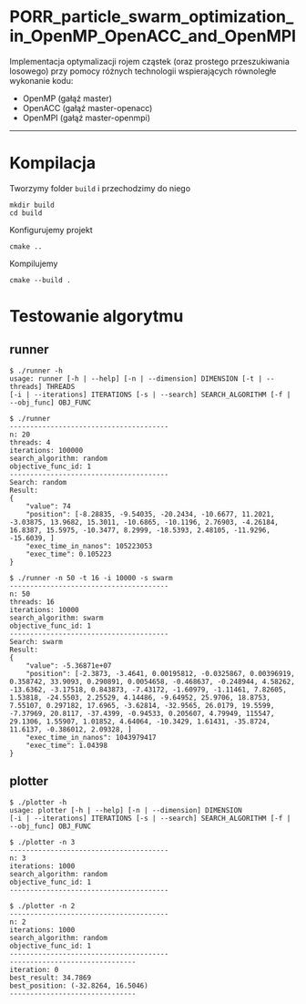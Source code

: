 # PORR_particle_swarm_optimization_in_OpenMP_OpenACC_and_OpenMPI
Implementacja optymalizacji rojem cząstek (oraz prostego przeszukiwania
losowego) przy pomocy różnych technologii wspierających równoległe 
wykonanie kodu:
* OpenMP (gałąź master)
* OpenACC (gałąź master-openacc)
* OpenMPI (gałąź master-openmpi)

----
# Kompilacja

Tworzymy folder `build` i przechodzimy do niego

```
mkdir build
cd build
```

Konfigurujemy projekt

```
cmake ..
```

Kompilujemy

```
cmake --build .
```

# Testowanie algorytmu
## runner
```
$ ./runner -h
usage: runner [-h | --help] [-n | --dimension] DIMENSION [-t | --threads] THREADS
[-i | --iterations] ITERATIONS [-s | --search] SEARCH_ALGORITHM [-f | --obj_func] OBJ_FUNC
```

```
$ ./runner 
---------------------------------------
n: 20
threads: 4
iterations: 100000
search_algorithm: random
objective_func_id: 1
---------------------------------------
Search: random
Result:
{
	"value": 74
	"position": [-8.28835, -9.54035, -20.2434, -10.6677, 11.2021, -3.03875, 13.9682, 15.3011, -10.6865, -10.1196, 2.76903, -4.26184, 16.8387, 15.5975, -10.3477, 8.2999, -18.5393, 2.48105, -11.9296, -15.6039, ]
	"exec_time_in_nanos": 105223053
	"exec_time": 0.105223
}
```
```
$ ./runner -n 50 -t 16 -i 10000 -s swarm
---------------------------------------
n: 50
threads: 16
iterations: 10000
search_algorithm: swarm
objective_func_id: 1
---------------------------------------
Search: swarm
Result:
{
	"value": -5.36871e+07
	"position": [-2.3873, -3.4641, 0.00195812, -0.0325867, 0.00396919, 0.358742, 33.9093, 0.290891, 0.0054658, -0.468637, -0.248944, 4.58262, -13.6362, -3.17518, 0.843873, -7.43172, -1.60979, -1.11461, 7.82605, 1.53818, -24.5503, 2.25529, 4.14486, -9.64952, 25.9706, 18.8753, 7.55107, 0.297182, 17.6965, -3.62814, -32.9565, 26.0179, 19.5599, -7.37969, 20.8117, -37.4399, -0.94533, 0.205607, 4.79949, 115547, 29.1306, 1.55907, 1.01852, 4.64064, -10.3429, 1.61431, -35.8724, 11.6137, -0.386012, 2.09328, ]
	"exec_time_in_nanos": 1043979417
	"exec_time": 1.04398
}
```

## plotter
```
$ ./plotter -h
usage: plotter [-h | --help] [-n | --dimension] DIMENSION
[-i | --iterations] ITERATIONS [-s | --search] SEARCH_ALGORITHM [-f | --obj_func] OBJ_FUNC
```

```
$ ./plotter -n 3
---------------------------------------
n: 3
iterations: 1000
search_algorithm: random
objective_func_id: 1
---------------------------------------
```

```
$ ./plotter -n 2
---------------------------------------
n: 2
iterations: 1000
search_algorithm: random
objective_func_id: 1
---------------------------------------
-------------------------------
iteration: 0
best_result: 34.7869
best_position: (-32.8264, 16.5046)
-------------------------------
```
